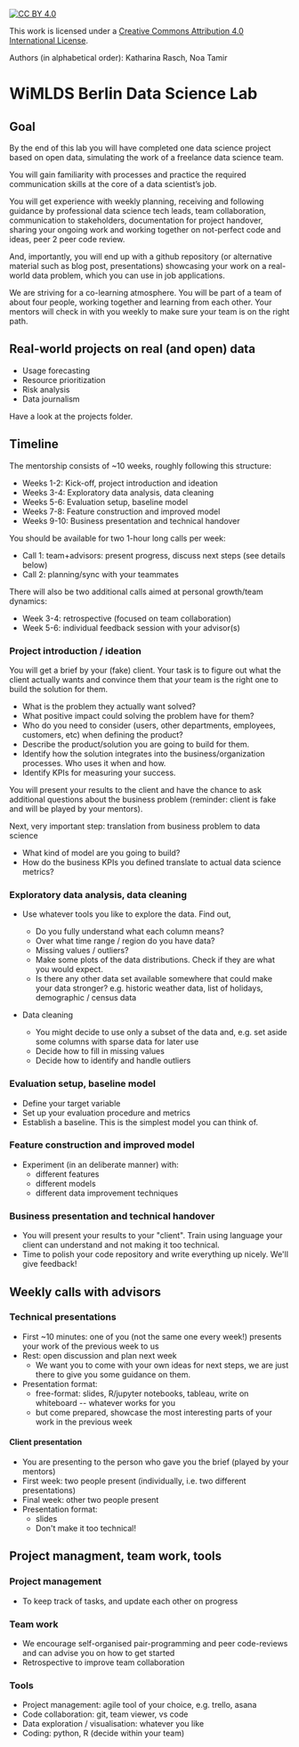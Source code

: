 
[![CC BY 4.0][cc-by-shield]][cc-by]

This work is licensed under a [Creative Commons Attribution 4.0 International License][cc-by].


[cc-by]: http://creativecommons.org/licenses/by/4.0/
[cc-by-image]: https://i.creativecommons.org/l/by/4.0/88x31.png
[cc-by-shield]: https://img.shields.io/badge/License-CC%20BY%204.0-lightgrey.svg

Authors (in alphabetical order): Katharina Rasch, Noa Tamir

# WiMLDS Berlin Data Science Lab

## Goal

By the end of this lab you will have completed one data science project based on open data, simulating the work of a freelance data science team. 

You will gain familiarity with processes and practice the required communication skills at the core of a data scientist’s job. 

You will get experience with weekly planning, receiving and following guidance by professional data science tech leads, team collaboration, communication to stakeholders, documentation for project handover, sharing your ongoing work and working together on not-perfect code and ideas, peer 2 peer code review.

And, importantly, you will end up with a github repository (or alternative material such as blog post, presentations) showcasing your work on a real-world data problem, which you can use in job applications.  

We are striving for a co-learning atmosphere. You will be part of a team of about four people, working together and learning from each other. Your mentors will check in with you weekly to make sure your team is on the right path.


## Real-world projects on real (and open) data

* Usage forecasting
* Resource prioritization
* Risk analysis
* Data journalism

Have a look at the projects folder. 

## Timeline

The mentorship consists of ~10 weeks, roughly following this structure:

* Weeks 1-2: Kick-off, project introduction and ideation
* Weeks 3-4: Exploratory data analysis, data cleaning
* Weeks 5-6: Evaluation setup, baseline model
* Weeks 7-8: Feature construction and improved model
* Weeks 9-10: Business presentation and technical handover

You should be available for two 1-hour long calls per week:
* Call 1: team+advisors: present progress, discuss next steps (see details below)
* Call 2: planning/sync with your teammates

There will also be two additional calls aimed at personal growth/team dynamics:
* Week 3-4: retrospective (focused on team collaboration) 
* Week 5-6: individual feedback session with your advisor(s)

### Project introduction / ideation

You will get a brief by your (fake) client. Your task is to figure out what the client actually wants and convince them that *your* team is the right one to build the solution for them. 

* What is the problem they actually want solved?
* What positive impact could solving the problem have for them? 
* Who do you need to consider (users, other departments, employees, customers, etc) when defining the product?
* Describe the product/solution you are going to build for them.
* Identify how the solution integrates into the business/organization processes. Who uses it when and how.
* Identify KPIs for measuring your success.

You will present your results to the client and have the chance to ask additional questions about the business problem (reminder: client is fake and will be played by your mentors).

Next, very important step: translation from business problem to data science

* What kind of model are you going to build?
* How do the business KPIs you defined translate to actual data science metrics?


### Exploratory data analysis, data cleaning

* Use whatever tools you like to explore the data. Find out, 
   	* Do you fully understand what each column means?
   	* Over what time range / region do you have data?
   	* Missing values / outliers?
	* Make some plots of the data distributions. Check if they are what you would expect.
	* Is there any other data set available somewhere that could make your data stronger? e.g. historic weather data, list of holidays, demographic / census data

* Data cleaning
	* You might decide to use only a subset of the data and, e.g. set aside some columns with sparse data for later use
	* Decide how to fill in missing values
	* Decide how to identify and handle outliers
 
### Evaluation setup, baseline model

* Define your target variable
* Set up your evaluation procedure and metrics 
* Establish a baseline. This is the simplest model you can think of.

### Feature construction and improved model

* Experiment (in an deliberate manner) with:
    * different features
    * different models
    * different data improvement techniques
    
### Business presentation and technical handover

* You will present your results to your "client". Train using language your client can understand and not making it too technical.
* Time to polish your code repository and write everything up nicely. We'll give feedback! 

## Weekly calls with advisors

### Technical presentations

* First ~10 minutes: one of you (not the same one every week!) presents your work of the previous week to us
* Rest: open discussion and plan next week
    * We want you to come with your own ideas for next steps, we are just there to give you some guidance on them.
* Presentation format:
    * free-format: slides, R/jupyter notebooks, tableau, write on whiteboard -- whatever works for you
    * but come prepared, showcase the most interesting parts of your work in the previous week

#### Client presentation

* You are presenting to the person who gave you the brief (played by your mentors)
* First week: two people present (individually, i.e. two different presentations)
* Final week: other two people present
* Presentation format:
    * slides
    * Don't make it too technical! 

## Project managment, team work, tools

### Project management
* To keep track of tasks, and update each other on progress

### Team work

* We encourage self-organised pair-programming and peer code-reviews and can advise you on how to get started
* Retrospective to improve team collaboration

### Tools

* Project management: agile tool of your choice, e.g. trello, asana
* Code collaboration: git, team viewer, vs code
* Data exploration / visualisation: whatever you like
* Coding: python, R (decide within your team)

